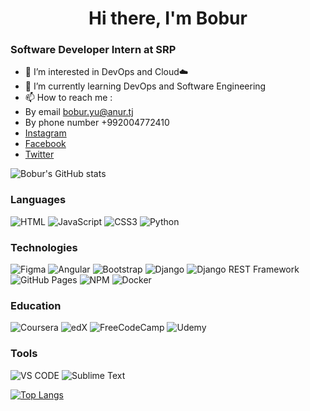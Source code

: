 # <div style="text-align:center; width: 100%;">Hi there, I'm Bobur</div>
### Software Developer Intern at SRP

- 👀 I’m interested in DevOps and Cloud☁️
- 🌱 I’m currently learning DevOps and Software Engineering
- 📫 How to reach me :
- By email bobur.yu@anur.tj
- By phone number +992004772410
- [Instagram](https://instagram.com/bobur.yusupov__)
- [Facebook](https://facebook.com/bobur.yusupov.0219)
- [Twitter](https://twitter.com/boburyusupov__)

![Bobur's GitHub stats](https://github-readme-stats.vercel.app/api?username=dev-yusupov&show_icons=true&theme=default#gh-light-mode-only)

### Languages
![HTML](https://img.shields.io/badge/HTML5-E34F26?style=for-the-badge&logo=html5&logoColor=white)
![JavaScript](https://img.shields.io/badge/JavaScript-323330?style=for-the-badge&logo=javascript&logoColor=F7DF1E)
![CSS3](https://img.shields.io/badge/CSS3-1572B6?style=for-the-badge&logo=css3&logoColor=white)
![Python](https://img.shields.io/badge/Python-FFD43B?style=for-the-badge&logo=python&logoColor=blue)

### Technologies
![Figma](https://img.shields.io/badge/Figma-F24E1E?style=for-the-badge&logo=figma&logoColor=white)
![Angular](https://img.shields.io/badge/Angular-DD0031?style=for-the-badge&logo=angular&logoColor=white)
![Bootstrap](https://img.shields.io/badge/Bootstrap-563D7C?style=for-the-badge&logo=bootstrap&logoColor=white)
![Django](https://img.shields.io/badge/Django-092E20?style=for-the-badge&logo=django&logoColor=green)
![Django REST Framework](https://img.shields.io/badge/Django%20REST%20Framework-092E20?style=for-the-badge&logo=django&logoColor=green)
![GitHub Pages](https://img.shields.io/badge/GitHub%20Pages-222222?style=for-the-badge&logo=GitHub%20Pages&logoColor=white)
![NPM](https://img.shields.io/badge/npm-CB3837?style=for-the-badge&logo=npm&logoColor=white)
![Docker](https://camo.githubusercontent.com/b54d2e6bf5f15ddf3dd884b7d1bf21c7d5cc8798d119d74a6538c1a1b583a49b/68747470733a2f2f696d672e736869656c64732e696f2f62616467652f446f636b65722d3234393645443f7374796c653d666f722d7468652d6261646765266c6f676f3d646f636b6572266c6f676f436f6c6f723d7768697465)


### Education
![Coursera](https://img.shields.io/badge/Coursera-0056D2?style=for-the-badge&logo=Coursera&logoColor=white)
![edX](https://img.shields.io/badge/Edx-193A3E?style=for-the-badge&logo=edx&logoColor=white)
![FreeCodeCamp](https://img.shields.io/badge/freecodecamp-27273D?style=for-the-badge&logo=freecodecamp&logoColor=white)
![Udemy](https://img.shields.io/badge/Udemy-EC5252?style=for-the-badge&logo=Udemy&logoColor=white)

### Tools
![VS CODE](https://img.shields.io/badge/VSCode-0078D4?style=for-the-badge&logo=visual%20studio%20code&logoColor=whit)
![Sublime Text](https://img.shields.io/badge/sublime_text-%23575757.svg?&style=for-the-badge&logo=sublime-text&logoColor=important)

[![Top Langs](https://github-readme-stats.vercel.app/api/top-langs/?username=dev-yusupov&layout=compact)](https://github.com/anuraghazra/github-readme-stats)

